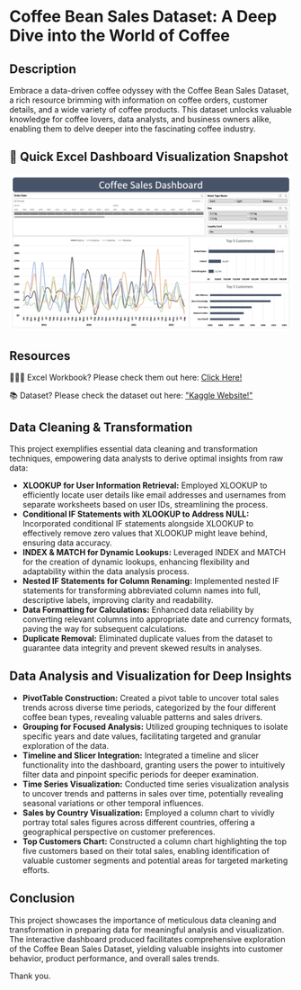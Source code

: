 # Coffee Bean Sales Dataset: A Deep Dive into the World of Coffee

## Description
Embrace a data-driven coffee odyssey with the Coffee Bean Sales Dataset, a rich resource brimming with information on coffee orders, customer details, and a wide variety of coffee products. This dataset unlocks valuable knowledge for coffee lovers, data analysts, and business owners alike, enabling them to delve deeper into the fascinating coffee industry.

## 📸 Quick Excel Dashboard Visualization Snapshot 
![Dashboard Quick Snapshot](/Dashboard%20snapshot.png)

## Resources
👨🏽‍💻 Excel Workbook? Please check them out here: [Click Here!](/Coffee%20Orders%20Data.xlsx)

📚 Dataset? Please check the dataset out here: ["Kaggle Website!"](https://www.kaggle.com/datasets/saadharoon27/coffee-bean-sales-raw-dataset)

## Data Cleaning & Transformation

This project exemplifies essential data cleaning and transformation techniques, empowering data analysts to derive optimal insights from raw data:

- **XLOOKUP for User Information Retrieval:** Employed XLOOKUP to efficiently locate user details like email addresses and usernames from separate worksheets based on user IDs, streamlining the process.
- **Conditional IF Statements with XLOOKUP to Address NULL:** Incorporated conditional IF statements alongside XLOOKUP to effectively remove zero values that XLOOKUP might leave behind, ensuring data accuracy.
- **INDEX & MATCH for Dynamic Lookups:** Leveraged INDEX and MATCH for the creation of dynamic lookups, enhancing flexibility and adaptability within the data analysis process.
- **Nested IF Statements for Column Renaming:** Implemented nested IF statements for transforming abbreviated column names into full, descriptive labels, improving clarity and readability.
- **Data Formatting for Calculations:** Enhanced data reliability by converting relevant columns into appropriate date and currency formats, paving the way for subsequent calculations.
- **Duplicate Removal:** Eliminated duplicate values from the dataset to guarantee data integrity and prevent skewed results in analyses.

## Data Analysis and Visualization for Deep Insights

- **PivotTable Construction:** Created a pivot table to uncover total sales trends across diverse time periods, categorized by the four different coffee bean types, revealing valuable patterns and sales drivers.
- **Grouping for Focused Analysis:** Utilized grouping techniques to isolate specific years and date values, facilitating targeted and granular exploration of the data.
- **Timeline and Slicer Integration:** Integrated a timeline and slicer functionality into the dashboard, granting users the power to intuitively filter data and pinpoint specific periods for deeper examination.
- **Time Series Visualization:** Conducted time series visualization analysis to uncover trends and patterns in sales over time, potentially revealing seasonal variations or other temporal influences.
- **Sales by Country Visualization:** Employed a column chart to vividly portray total sales figures across different countries, offering a geographical perspective on customer preferences.
- **Top Customers Chart:** Constructed a column chart highlighting the top five customers based on their total sales, enabling identification of valuable customer segments and potential areas for targeted marketing efforts.

## Conclusion
This project showcases the importance of meticulous data cleaning and transformation in preparing data for meaningful analysis and visualization. The interactive dashboard produced facilitates comprehensive exploration of the Coffee Bean Sales Dataset, yielding valuable insights into customer behavior, product performance, and overall sales trends.

Thank you. 
